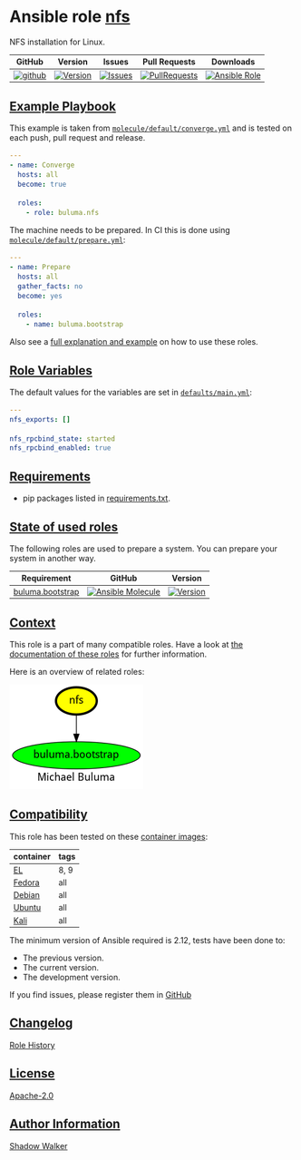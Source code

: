 # Ansible role [nfs](https://galaxy.ansible.com/ui/standalone/roles/buluma/nfs/documentation)

NFS installation for Linux.

|GitHub|Version|Issues|Pull Requests|Downloads|
|------|-------|------|-------------|---------|
|[![github](https://github.com/buluma/ansible-role-nfs/actions/workflows/molecule.yml/badge.svg)](https://github.com/buluma/ansible-role-nfs/actions/workflows/molecule.yml)|[![Version](https://img.shields.io/github/release/buluma/ansible-role-nfs.svg)](https://github.com/buluma/ansible-role-nfs/releases/)|[![Issues](https://img.shields.io/github/issues/buluma/ansible-role-nfs.svg)](https://github.com/buluma/ansible-role-nfs/issues/)|[![PullRequests](https://img.shields.io/github/issues-pr-closed-raw/buluma/ansible-role-nfs.svg)](https://github.com/buluma/ansible-role-nfs/pulls/)|[![Ansible Role](https://img.shields.io/ansible/role/d/buluma/nfs)](https://galaxy.ansible.com/ui/standalone/roles/buluma/nfs/documentation)|

## [Example Playbook](#example-playbook)

This example is taken from [`molecule/default/converge.yml`](https://github.com/buluma/ansible-role-nfs/blob/master/molecule/default/converge.yml) and is tested on each push, pull request and release.

```yaml
---
- name: Converge
  hosts: all
  become: true

  roles:
    - role: buluma.nfs
```

The machine needs to be prepared. In CI this is done using [`molecule/default/prepare.yml`](https://github.com/buluma/ansible-role-nfs/blob/master/molecule/default/prepare.yml):

```yaml
---
- name: Prepare
  hosts: all
  gather_facts: no
  become: yes

  roles:
    - name: buluma.bootstrap
```

Also see a [full explanation and example](https://buluma.github.io/how-to-use-these-roles.html) on how to use these roles.

## [Role Variables](#role-variables)

The default values for the variables are set in [`defaults/main.yml`](https://github.com/buluma/ansible-role-nfs/blob/master/defaults/main.yml):

```yaml
---
nfs_exports: []

nfs_rpcbind_state: started
nfs_rpcbind_enabled: true
```

## [Requirements](#requirements)

- pip packages listed in [requirements.txt](https://github.com/buluma/ansible-role-nfs/blob/master/requirements.txt).

## [State of used roles](#state-of-used-roles)

The following roles are used to prepare a system. You can prepare your system in another way.

| Requirement | GitHub | Version |
|-------------|--------|--------|
|[buluma.bootstrap](https://galaxy.ansible.com/buluma/bootstrap)|[![Ansible Molecule](https://github.com/buluma/ansible-role-bootstrap/actions/workflows/molecule.yml/badge.svg)](https://github.com/buluma/ansible-role-bootstrap/actions/workflows/molecule.yml)|[![Version](https://img.shields.io/github/release/buluma/ansible-role-bootstrap.svg)](https://github.com/shadowwalker/ansible-role-bootstrap)|

## [Context](#context)

This role is a part of many compatible roles. Have a look at [the documentation of these roles](https://buluma.github.io/) for further information.

Here is an overview of related roles:

![dependencies](https://raw.githubusercontent.com/buluma/ansible-role-nfs/png/requirements.png "Dependencies")

## [Compatibility](#compatibility)

This role has been tested on these [container images](https://hub.docker.com/u/buluma):

|container|tags|
|---------|----|
|[EL](https://hub.docker.com/r/buluma/enterpriselinux)|8, 9|
|[Fedora](https://hub.docker.com/r/buluma/fedora)|all|
|[Debian](https://hub.docker.com/r/buluma/debian)|all|
|[Ubuntu](https://hub.docker.com/r/buluma/ubuntu)|all|
|[Kali](https://hub.docker.com/r/buluma/kali)|all|

The minimum version of Ansible required is 2.12, tests have been done to:

- The previous version.
- The current version.
- The development version.

If you find issues, please register them in [GitHub](https://github.com/buluma/ansible-role-nfs/issues)

## [Changelog](#changelog)

[Role History](https://github.com/buluma/ansible-role-nfs/blob/master/CHANGELOG.md)

## [License](#license)

[Apache-2.0](https://github.com/buluma/ansible-role-nfs/blob/master/LICENSE)

## [Author Information](#author-information)

[Shadow Walker](https://buluma.github.io/)
